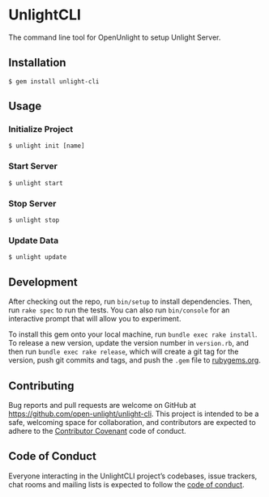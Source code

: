 # UnlightCLI

The command line tool for OpenUnlight to setup Unlight Server.

## Installation

    $ gem install unlight-cli

## Usage

### Initialize Project

    $ unlight init [name]

### Start Server

    $ unlight start

### Stop Server

    $ unlight stop

### Update Data

    $ unlight update

## Development

After checking out the repo, run `bin/setup` to install dependencies. Then, run `rake spec` to run the tests. You can also run `bin/console` for an interactive prompt that will allow you to experiment.

To install this gem onto your local machine, run `bundle exec rake install`. To release a new version, update the version number in `version.rb`, and then run `bundle exec rake release`, which will create a git tag for the version, push git commits and tags, and push the `.gem` file to [rubygems.org](https://rubygems.org).

## Contributing

Bug reports and pull requests are welcome on GitHub at https://github.com/open-unlight/unlight-cli. This project is intended to be a safe, welcoming space for collaboration, and contributors are expected to adhere to the [Contributor Covenant](http://contributor-covenant.org) code of conduct.

## Code of Conduct

Everyone interacting in the UnlightCLI project’s codebases, issue trackers, chat rooms and mailing lists is expected to follow the [code of conduct](https://github.com/open-unlight/unlight-cli/blob/master/CODE_OF_CONDUCT.md).
